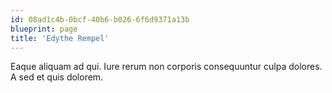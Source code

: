 ```yaml
---
id: 08ad1c4b-0bcf-40b6-b026-6f6d9371a13b
blueprint: page
title: 'Edythe Rempel'
---
```

Eaque aliquam ad qui. Iure rerum non corporis consequuntur culpa dolores. A sed et quis dolorem.